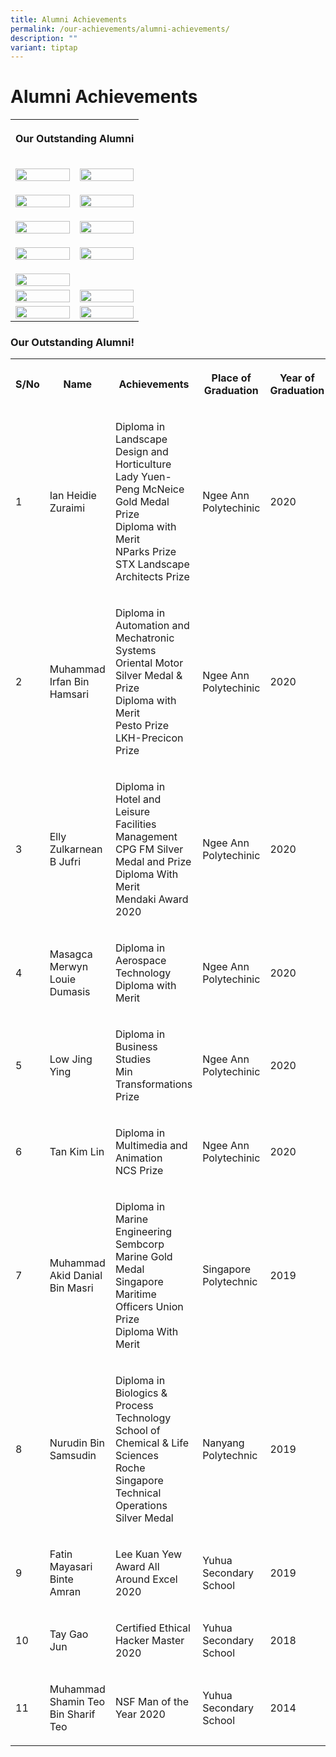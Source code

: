 ```yaml
---
title: Alumni Achievements
permalink: /our-achievements/alumni-achievements/
description: ""
variant: tiptap
---
```

<h1><strong>Alumni Achievements</strong></h1>
<table style="minWidth: 50px">
<colgroup>
<col>
<col>
</colgroup>
<tbody>
<tr>
<th rowspan="1" colspan="2">
<p>Our Outstanding Alumni</p>
</th>
</tr>
<tr>
<td rowspan="1" colspan="1">
<p></p>
<div class="isomer-image-wrapper">
<img style="width: 100%" height="auto" width="100%" alt="" src="/images/WhatsApp_Image_2025_06_24_at_10_38_26_AM.jpg">
</div>
</td>
<td rowspan="1" colspan="1">
<p></p>
<div class="isomer-image-wrapper">
<img style="width: 100%" height="auto" width="100%" alt="" src="/images/Screenshot__275_.png">
</div>
</td>
</tr>
<tr>
<td rowspan="1" colspan="1">
<p></p>
<div class="isomer-image-wrapper">
<img style="width: 100%" height="auto" width="100%" alt="" src="/images/Screenshot__276_.png">
</div>
</td>
<td rowspan="1" colspan="1">
<p></p>
<div class="isomer-image-wrapper">
<img style="width: 100%" height="auto" width="100%" alt="" src="/images/Soh_Ray_Chel_Alumni_Award.png">
</div>
</td>
</tr>
<tr>
<td rowspan="1" colspan="1">
<p></p>
<div class="isomer-image-wrapper">
<img style="width: 100%" height="auto" width="100%" alt="" src="/images/YUHUA_SEC_SCH_2024_winners_images_0.jpg">
</div>
</td>
<td rowspan="1" colspan="1">
<p></p>
<div class="isomer-image-wrapper">
<img style="width: 100%" height="auto" width="100%" alt="" src="/images/YUHUA_SEC_SCH_2024_winners_images_1.jpg">
</div>
</td>
</tr>
<tr>
<td rowspan="1" colspan="1">
<p></p>
<div class="isomer-image-wrapper">
<img style="width: 100%" height="auto" width="100%" alt="" src="/images/YUHUA_SEC_SCH_2024_winners_images_2.jpg">
</div>
</td>
<td rowspan="1" colspan="1">
<p></p>
<div class="isomer-image-wrapper">
<img style="width: 100%" height="auto" width="100%" alt="" src="/images/YUHUA_SEC_SCH_2024_winners_images_3.jpg">
</div>
</td>
</tr>
<tr>
<td rowspan="1" colspan="1">
<p></p>
<div class="isomer-image-wrapper">
<img style="width: 100%" height="auto" width="100%" alt="" src="/images/YUHUA_SEC_SCH_2024_winners_images_4.jpg">
</div>
</td>
<td rowspan="1" colspan="1">
<p></p>
</td>
</tr>
<tr>
<td rowspan="1" colspan="1">
<div class="isomer-image-wrapper">
<img style="width: 100%" height="auto" width="100%" alt="" src="/images/Screenshot_2025_04_14_154512.png">
</div>
</td>
<td rowspan="1" colspan="1">
<div class="isomer-image-wrapper">
<img style="width: 100%" height="auto" width="100%" alt="" src="/images/Screenshot_2025_04_14_154445.png">
</div>
</td>
</tr>
<tr>
<td rowspan="1" colspan="1">
<div class="isomer-image-wrapper">
<img style="width: 100%" height="auto" width="100%" alt="" src="/images/Tay%20Gao%20Jun.jpg">
</div>
</td>
<td rowspan="1" colspan="1">
<div class="isomer-image-wrapper">
<img style="width: 100%" height="auto" width="100%" alt="" src="/images/Fatin%20Mayasari%20Binte%20Amran.jpg">
</div>
</td>
</tr>
</tbody>
</table>
<h3>Our Outstanding Alumni!</h3>
<table style="minWidth: 125px">
<colgroup>
<col>
<col>
<col>
<col>
<col>
</colgroup>
<tbody>
<tr>
<th rowspan="1" colspan="1">
<p>S/No</p>
</th>
<th rowspan="1" colspan="1">
<p>Name</p>
</th>
<th rowspan="1" colspan="1">
<p>Achievements</p>
</th>
<th rowspan="1" colspan="1">
<p>Place of Graduation</p>
</th>
<th rowspan="1" colspan="1">
<p>Year of Graduation</p>
</th>
</tr>
<tr>
<td rowspan="1" colspan="1">
<p>1</p>
</td>
<td rowspan="1" colspan="1">
<p>Ian Heidie Zuraimi</p>
</td>
<td rowspan="1" colspan="1">
<p>Diploma in Landscape Design and Horticulture
<br>Lady Yuen-Peng McNeice Gold Medal Prize
<br>Diploma with Merit
<br>NParks Prize
<br>STX Landscape Architects Prize</p>
</td>
<td rowspan="1" colspan="1">
<p>Ngee Ann Polytechinic</p>
</td>
<td rowspan="1" colspan="1">
<p>2020</p>
</td>
</tr>
<tr>
<td rowspan="1" colspan="1">
<p>2</p>
</td>
<td rowspan="1" colspan="1">
<p>Muhammad Irfan Bin Hamsari</p>
</td>
<td rowspan="1" colspan="1">
<p>Diploma in Automation and Mechatronic Systems
<br>Oriental Motor Silver Medal &amp; Prize
<br>Diploma with Merit
<br>Pesto Prize
<br>LKH-Precicon Prize</p>
</td>
<td rowspan="1" colspan="1">
<p>Ngee Ann Polytechinic</p>
</td>
<td rowspan="1" colspan="1">
<p>2020</p>
</td>
</tr>
<tr>
<td rowspan="1" colspan="1">
<p>3</p>
</td>
<td rowspan="1" colspan="1">
<p>Elly Zulkarnean B Jufri</p>
</td>
<td rowspan="1" colspan="1">
<p>Diploma in Hotel and Leisure Facilities Management
<br>CPG FM Silver Medal and Prize
<br>Diploma With Merit
<br>Mendaki Award 2020</p>
</td>
<td rowspan="1" colspan="1">
<p>Ngee Ann Polytechinic</p>
</td>
<td rowspan="1" colspan="1">
<p>2020</p>
</td>
</tr>
<tr>
<td rowspan="1" colspan="1">
<p>4</p>
</td>
<td rowspan="1" colspan="1">
<p>Masagca Merwyn Louie Dumasis</p>
</td>
<td rowspan="1" colspan="1">
<p>Diploma in Aerospace Technology
<br>Diploma with Merit</p>
</td>
<td rowspan="1" colspan="1">
<p>Ngee Ann Polytechinic</p>
</td>
<td rowspan="1" colspan="1">
<p>2020</p>
</td>
</tr>
<tr>
<td rowspan="1" colspan="1">
<p>5</p>
</td>
<td rowspan="1" colspan="1">
<p>Low Jing Ying</p>
</td>
<td rowspan="1" colspan="1">
<p>Diploma in Business Studies
<br>Min Transformations Prize</p>
</td>
<td rowspan="1" colspan="1">
<p>Ngee Ann Polytechinic</p>
</td>
<td rowspan="1" colspan="1">
<p>2020</p>
</td>
</tr>
<tr>
<td rowspan="1" colspan="1">
<p>6</p>
</td>
<td rowspan="1" colspan="1">
<p>Tan Kim Lin</p>
</td>
<td rowspan="1" colspan="1">
<p>Diploma in Multimedia and Animation
<br>NCS Prize</p>
</td>
<td rowspan="1" colspan="1">
<p>Ngee Ann Polytechinic</p>
</td>
<td rowspan="1" colspan="1">
<p>2020</p>
</td>
</tr>
<tr>
<td rowspan="1" colspan="1">
<p>7</p>
</td>
<td rowspan="1" colspan="1">
<p>Muhammad Akid Danial Bin Masri</p>
</td>
<td rowspan="1" colspan="1">
<p>Diploma in Marine Engineering
<br>Sembcorp Marine Gold Medal
<br>Singapore Maritime Officers Union Prize
<br>Diploma With Merit</p>
</td>
<td rowspan="1" colspan="1">
<p>Singapore Polytechnic</p>
</td>
<td rowspan="1" colspan="1">
<p>2019</p>
</td>
</tr>
<tr>
<td rowspan="1" colspan="1">
<p>8</p>
</td>
<td rowspan="1" colspan="1">
<p>Nurudin Bin Samsudin</p>
</td>
<td rowspan="1" colspan="1">
<p>Diploma in Biologics &amp; Process Technology
<br>School of Chemical &amp; Life Sciences
<br>Roche Singapore Technical Operations Silver Medal</p>
</td>
<td rowspan="1" colspan="1">
<p>Nanyang Polytechnic</p>
</td>
<td rowspan="1" colspan="1">
<p>2019</p>
</td>
</tr>
<tr>
<td rowspan="1" colspan="1">
<p>9</p>
</td>
<td rowspan="1" colspan="1">
<p>Fatin Mayasari Binte Amran</p>
</td>
<td rowspan="1" colspan="1">
<p>Lee Kuan Yew Award All Around Excel 2020</p>
</td>
<td rowspan="1" colspan="1">
<p>Yuhua Secondary School</p>
</td>
<td rowspan="1" colspan="1">
<p>2019</p>
</td>
</tr>
<tr>
<td rowspan="1" colspan="1">
<p>10</p>
</td>
<td rowspan="1" colspan="1">
<p>Tay Gao Jun</p>
</td>
<td rowspan="1" colspan="1">
<p>Certified Ethical Hacker Master 2020</p>
</td>
<td rowspan="1" colspan="1">
<p>Yuhua Secondary School</p>
</td>
<td rowspan="1" colspan="1">
<p>2018</p>
</td>
</tr>
<tr>
<td rowspan="1" colspan="1">
<p>11</p>
</td>
<td rowspan="1" colspan="1">
<p>Muhammad Shamin Teo Bin Sharif Teo</p>
</td>
<td rowspan="1" colspan="1">
<p>NSF Man of the Year 2020</p>
</td>
<td rowspan="1" colspan="1">
<p>Yuhua Secondary School</p>
</td>
<td rowspan="1" colspan="1">
<p>2014</p>
</td>
</tr>
</tbody>
</table>
<p></p>